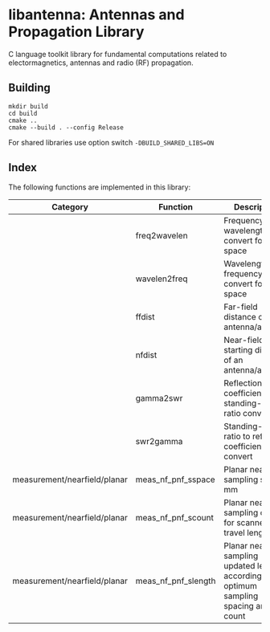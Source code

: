 # libantenna: Antennas and Propagation Library

C language toolkit library for fundamental computations related to electormagnetics, antennas and radio (RF) propagation.

## Building

```shell
mkdir build
cd build
cmake .. 
cmake --build . --config Release
```  

For shared libraries use option switch `-DBUILD_SHARED_LIBS=ON`

## Index

The following functions are implemented in this library:

| Category                     | Function            | Description                                                                            |
| ---------------------------- | ------------------- | -------------------------------------------------------------------------------------- |
|                              | freq2wavelen        | Frequency to wavelength convert for free space                                         |
|                              | wavelen2freq        | Wavelength to frequency convert for free space                                         |
|                              | ffdist              | Far-field distance of an antenna/aperture                                              |
|                              | nfdist              | Near-field starting distance of an antenna/aperture                                    |
|                              | gamma2swr           | Reflection coefficient to standing-wave-ratio convert                                  |
|                              | swr2gamma           | Standing-wave-ratio to reflection coefficient convert                                  |
| measurement/nearfield/planar | meas_nf_pnf_sspace  | Planar near-field sampling size in mm                                                  |
| measurement/nearfield/planar | meas_nf_pnf_scount  | Planar near-field sampling count for scanner travel length                             |
| measurement/nearfield/planar | meas_nf_pnf_slength | Planar near-field sampling updated length according optimum sampling spacing and count |

